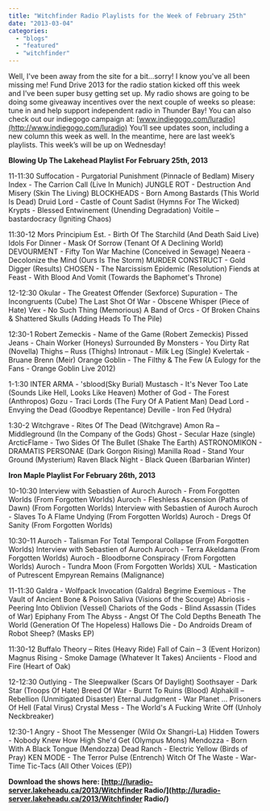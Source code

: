 ```yaml
---
title: "Witchfinder Radio Playlists for the Week of February 25th"
date: "2013-03-04"
categories: 
  - "blogs"
  - "featured"
  - "witchfinder"
---
```


Well, I've been away from the site for a bit…sorry! I know you've all been missing me! Fund Drive 2013 for the radio station kicked off this week and I've been super busy getting set up. My radio shows are going to be doing some giveaway incentives over the next couple of weeks so please: tune in and help support independent radio in Thunder Bay! You can also check out our indiegogo campaign at: [www.indiegogo.com/luradio](http://www.indiegogo.com/luradio) You’ll see updates soon, including a new column this week as well. In the meantime, here are last week’s playlists. This week’s will be up on Wednesday!

**Blowing Up The Lakehead Playlist For February 25th, 2013**

11-11:30 Suffocation - Purgatorial Punishment (Pinnacle of Bedlam) Misery Index - The Carrion Call (Live In Munich) JUNGLE ROT - Destruction And Misery (Skin The Living) BLOCKHEADS - Born Among Bastards (This World Is Dead) Druid Lord - Castle of Count Sadist (Hymns For The Wicked) Krypts - Blessed Entwinement (Unending Degradation) Voitile – bastardocracy (Igniting Chaos)

11:30-12 Mors Principium Est. - Birth Of The Starchild (And Death Said Live) Idols For Dinner - Mask Of Sorrow (Tenant Of A Declining World) DEVOURMENT - Fifty Ton War Machine (Conceived in Sewage) Neaera - Decolonize the Mind (Ours Is The Storm) MURDER CONSTRUCT - Gold Digger (Results) CHOSEN - The Narcissism Epidemic (Resolution) Fiends at Feast - With Blood And Vomit (Towards the Baphomet's Throne)

12-12:30 Okular - The Greatest Offender (Sexforce) Supuration - The Incongruents (Cube) The Last Shot Of War - Obscene Whisper (Piece of Hate) Vex - No Such Thing (Memorious) A Band of Orcs - Of Broken Chains & Shattered Skulls (Adding Heads To The Pile)

12:30-1 Robert Zemeckis - Name of the Game (Robert Zemeckis) Pissed Jeans - Chain Worker (Honeys) Surrounded By Monsters - You Dirty Rat (Novella) Thighs – Russ (Thighs) Intronaut - Milk Leg (Single) Kvelertak - Bruane Brenn (Meir) Orange Goblin - The Filthy & The Few (A Eulogy for the Fans - Orange Goblin Live 2012)

1-1:30 INTER ARMA - 'sblood(Sky Burial) Mustasch - It's Never Too Late (Sounds Like Hell, Looks Like Heaven) Mother of God - The Forest (Anthropos) Gozu - Traci Lords (The Fury Of A Patient Man) Dead Lord - Envying the Dead (Goodbye Repentance) Deville - Iron Fed (Hydra)

1:30-2 Witchgrave - Rites Of The Dead (Witchgrave) Amon Ra – Middleground (In the Company of the Gods) Ghost - Secular Haze (single) ArcticFlame - Two Sides Of The Bullet (Shake The Earth) ASTRONOMIKON - DRAMATIS PERSONAE (Dark Gorgon Rising) Manilla Road - Stand Your Ground (Mysterium) Raven Black Night - Black Queen (Barbarian Winter)

**Iron Maple Playlist For February 26th, 2013**

10-10:30 Interview with Sebastien of Auroch Auroch - From Forgotten Worlds (From Forgotten Worlds) Auroch - Fleshless Ascension (Paths of Dawn) (From Forgotten Worlds) Interview with Sebastien of Auroch Auroch - Slaves To A Flame Undying (From Forgotten Worlds) Auroch - Dregs Of Sanity (From Forgotten Worlds)

10:30-11 Auroch - Talisman For Total Temporal Collapse (From Forgotten Worlds) Interview with Sebastien of Auroch Auroch - Terra Akeldama (From Forgotten Worlds) Auroch - Bloodborne Conspiracy (From Forgotten Worlds) Auroch - Tundra Moon (From Forgotten Worlds) XUL - Mastication of Putrescent Empyrean Remains (Malignance)

11-11:30 Galdra - Wolfpack Invocation (Galdra) Begrime Exemious - The Vault of Ancient Bone & Poison Saliva (Visions of the Scourge) Abriosis - Peering Into Oblivion (Vessel) Chariots of the Gods - Blind Assassin (Tides of War) Epiphany From The Abyss - Angst Of The Cold Depths Beneath The World (Generation Of The Hopeless) Hallows Die - Do Androids Dream of Robot Sheep? (Masks EP)

11:30-12 Buffalo Theory – Rites (Heavy Ride) Fall of Cain – 3 (Event Horizon) Magnus Rising - Smoke Damage (Whatever It Takes) Anciients - Flood and Fire (Heart of Oak)

12-12:30 Outlying - The Sleepwalker (Scars Of Daylight) Soothsayer - Dark Star (Troops Of Hate) Breed Of War - Burnt To Ruins (Blood) Alphakill – Rebellion (Unmitigated Disaster) Eternal Judgment - War Planet ... Prisoners Of Hell (Fatal Virus) Crystal Mess - The World's A Fucking Write Off (Unholy Neckbreaker)

12:30-1 Angry - Shoot The Messenger (Wild Ox Shangri-La) Hidden Towers - Nobody Knew How High She'd Get (Olympus Mons) Mendozza - Born With A Black Tongue (Mendozza) Dead Ranch - Electric Yellow (Birds of Pray) KEN MODE - The Terror Pulse (Entrench) Witch Of The Waste - War-Time Tic-Tacs (All Other Voices (EP))

**Download the shows here: [http://luradio-server.lakeheadu.ca/2013/Witchfinder Radio/](http://luradio-server.lakeheadu.ca/2013/Witchfinder Radio/)**
